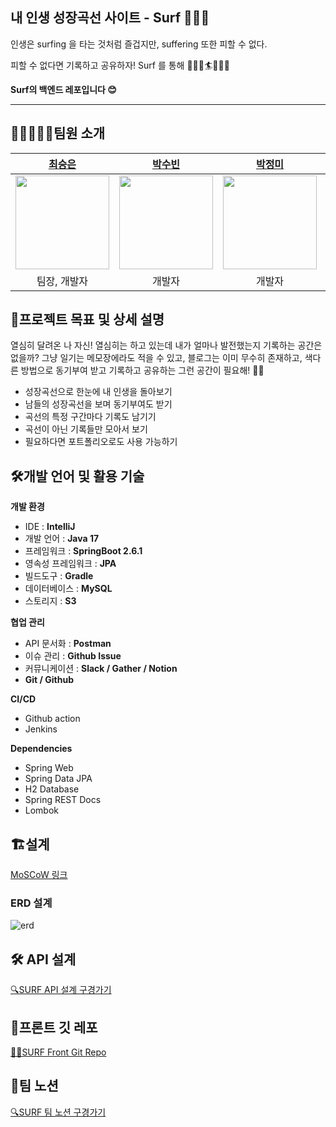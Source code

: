 ## **내 인생 성장곡선 사이트 - Surf 🏄🏻‍♂️**

인생은 surfing 을 타는 것처럼 즐겁지만, suffering 또한 피할 수 없다.

피할 수 없다면 기록하고 공유하자! Surf 를 통해 🌊🏄‍♀️🏄🏄🏻‍♂️

**Surf의 백엔드 레포입니다 😊**

---

## 🧑🏽‍🤝‍🧑🏻팀원 소개

| [최승은](https://github.com/cse0518) | [박수빈](https://github.com/suebeen) | [박정미](https://github.com/Jummi10) | [전효희](https://github.com/kwhyo) |
| :---: | :---: | :---: | :---: |
| <img src="https://avatars.githubusercontent.com/u/60170616?v=4" width="150" height="150"> | <img src="https://user-images.githubusercontent.com/56287836/146503568-f24e194a-ff54-4340-89d5-66a042cd5d02.png" width="150" height="150"> | <img src="https://user-images.githubusercontent.com/56287836/146504190-28688cf8-0435-421f-808a-ff97f12c25a8.png" width="150" height="150"> | <img src="https://user-images.githubusercontent.com/60170616/146600241-4f634fce-7845-4a54-bd2f-7f6410fecffa.png" width="150" height="150"> |
| 팀장, 개발자 | 개발자 | 개발자 | 개발자 |

## 📍프로젝트 목표 및 상세 설명

열심히 달려온 나 자신! 열심히는 하고 있는데 내가 얼마나 발전했는지 기록하는 공간은 없을까? 그냥 일기는 메모장에라도 적을 수 있고, 블로그는 이미 무수히 존재하고, 색다른 방법으로 동기부여 받고 기록하고 공유하는
그런 공간이 필요해! 🙆‍♀️

- 성장곡선으로 한눈에 내 인생을 돌아보기
- 남들의 성장곡선을 보며 동기부여도 받기
- 곡선의 특정 구간마다 기록도 남기기
- 곡선이 아닌 기록들만 모아서 보기
- 필요하다면 포트폴리오로도 사용 가능하기

## 🛠️개발 언어 및 활용 기술

**개발 환경**

- IDE : **IntelliJ**
- 개발 언어 : **Java 17**
- 프레임워크 : **SpringBoot 2.6.1**
- 영속성 프레임워크 : **JPA**
- 빌드도구 : **Gradle**
- 데이터베이스 : **MySQL**
- 스토리지 : **S3**

**협업 관리**

- API 문서화 : **Postman**
- 이슈 관리 : **Github Issue**
- 커뮤니케이션 : **Slack / Gather / Notion**
- **Git / Github**

**CI/CD**

- Github action
- Jenkins

**Dependencies**

- Spring Web
- Spring Data JPA
- H2 Database
- Spring REST Docs
- Lombok

## 🏗️설계

[MoSCoW 링크](https://www.notion.so/MoSCoW-4f7d9e241bc24e84ac7c8213ef1d2c85)

### ERD 설계

![erd](https://user-images.githubusercontent.com/56287836/146503313-64862768-a1e1-4a94-8645-f5b423a41ddd.png)

## 🛠️ API 설계

[🔍SURF API 설계 구경가기](https://www.notion.so/6785f7446eba4a0b82d384d025cb28a6)

## 🌻프론트 깃 레포

[👨‍💻SURF Front Git Repo](https://github.com/prgrms-web-devcourse/Team_Ahpuh_Surf_FE)

## 🍁팀 노션

[🔍SURF 팀 노션 구경가기](https://www.notion.so/8-Ah-puh-Surf-ccc0a5922b8e4f638d6e897b4eb575a6)
